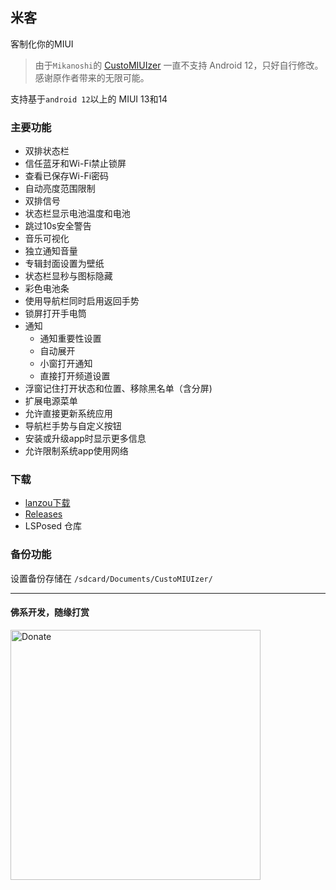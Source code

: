 ## 米客
客制化你的MIUI

> 由于`Mikanoshi`的 [CustoMIUIzer](code.highspec.ru/Mikanoshi/CustoMIUIzer) 一直不支持 Android 12，只好自行修改。感谢原作者带来的无限可能。

支持基于`android 12`以上的 MIUI 13和14

### 主要功能
* 双排状态栏
* 信任蓝牙和Wi-Fi禁止锁屏
* 查看已保存Wi-Fi密码
* 自动亮度范围限制
* 双排信号
* 状态栏显示电池温度和电池
* 跳过10s安全警告
* 音乐可视化
* 独立通知音量
* 专辑封面设置为壁纸
* 状态栏显秒与图标隐藏
* 彩色电池条
* 使用导航栏同时启用返回手势
* 锁屏打开手电筒
* 通知
  * 通知重要性设置
  * 自动展开
  * 小窗打开通知
  * 直接打开频道设置
* 浮窗记住打开状态和位置、移除黑名单（含分屏)
* 扩展电源菜单
* 允许直接更新系统应用
* 导航栏手势与自定义按钮
* 安装或升级app时显示更多信息
* 允许限制系统app使用网络

### 下载
* [lanzou下载](https://rz3kv5wa4g.jiandaoyun.com/dash/650e43a383027ec3225083e9)
* [Releases](https://github.com/MonwF/customiuizer/releases)
* LSPosed 仓库

### 备份功能
设置备份存储在 `/sdcard/Documents/CustoMIUIzer/`

------
#### 佛系开发，随缘打赏

<img src="https://user-images.githubusercontent.com/1267050/193435662-74af0ec4-80c1-4c38-99ef-ed43e1862db6.JPG" alt="Donate" width="400"/>
